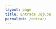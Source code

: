 ```yaml
---
layout: page
title: Entrada Jujuba
permalink: /entrar/
---
```


<script language="JavaScript">
location.href="https://chat.whatsapp.com/IayXZ0FMgBS5arTolAX8n2"
</script>
